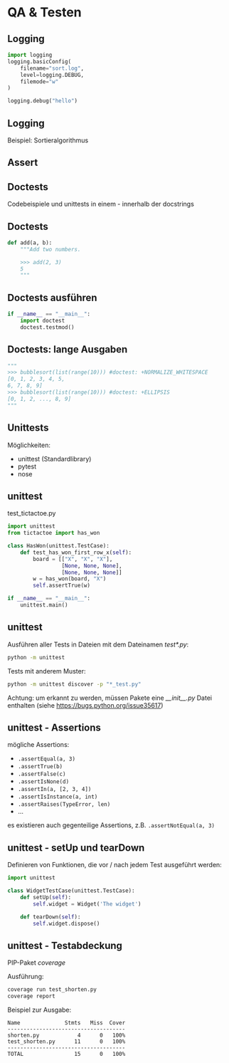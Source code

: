 # QA & Testen

## Logging

```py
import logging
logging.basicConfig(
    filename="sort.log",
    level=logging.DEBUG,
    filemode="w"
)

logging.debug("hello")
```

## Logging

Beispiel: Sortieralgorithmus

## Assert

## Doctests

Codebeispiele und unittests in einem - innerhalb der docstrings

## Doctests

```py
def add(a, b):
    """Add two numbers.

    >>> add(2, 3)
    5
    """
```

## Doctests ausführen

```py
if __name__ == "__main__":
    import doctest
    doctest.testmod()
```

## Doctests: lange Ausgaben

```py
"""
>>> bubblesort(list(range(10))) #doctest: +NORMALIZE_WHITESPACE
[0, 1, 2, 3, 4, 5,
6, 7, 8, 9]
>>> bubblesort(list(range(10))) #doctest: +ELLIPSIS
[0, 1, 2, ..., 8, 9]
"""
```

## Unittests

Möglichkeiten:

- unittest (Standardlibrary)
- pytest
- nose

## unittest

test_tictactoe.py

```py
import unittest
from tictactoe import has_won

class HasWon(unittest.TestCase):
    def test_has_won_first_row_x(self):
        board = [["X", "X", "X"],
                 [None, None, None],
                 [None, None, None]]
        w = has_won(board, "X")
        self.assertTrue(w)

if __name__ == "__main__":
    unittest.main()
```

## unittest

Ausführen aller Tests in Dateien mit dem Dateinamen _test\*.py_:

```bash
python -m unittest
```

Tests mit anderem Muster:

```bash
python -m unittest discover -p "*_test.py"
```

Achtung: um erkannt zu werden, müssen Pakete eine _\_\_init\_\_.py_ Datei enthalten (siehe https://bugs.python.org/issue35617)

## unittest - Assertions

mögliche Assertions:

- `.assertEqual(a, 3)`
- `.assertTrue(b)`
- `.assertFalse(c)`
- `.assertIsNone(d)`
- `.assertIn(a, [2, 3, 4])`
- `.assertIsInstance(a, int)`
- `.assertRaises(TypeError, len)`
- ...

es existieren auch gegenteilige Assertions, z.B. `.assertNotEqual(a, 3)`

## unittest - setUp und tearDown

Definieren von Funktionen, die vor / nach jedem Test ausgeführt werden:

```py
import unittest

class WidgetTestCase(unittest.TestCase):
    def setUp(self):
        self.widget = Widget('The widget')

    def tearDown(self):
        self.widget.dispose()
```

## unittest - Testabdeckung

PIP-Paket _coverage_

Ausführung:

```bash
coverage run test_shorten.py
coverage report
```

Beispiel zur Ausgabe:

```
Name              Stmts   Miss  Cover
-------------------------------------
shorten.py            4      0   100%
test_shorten.py      11      0   100%
-------------------------------------
TOTAL                15      0   100%
```
